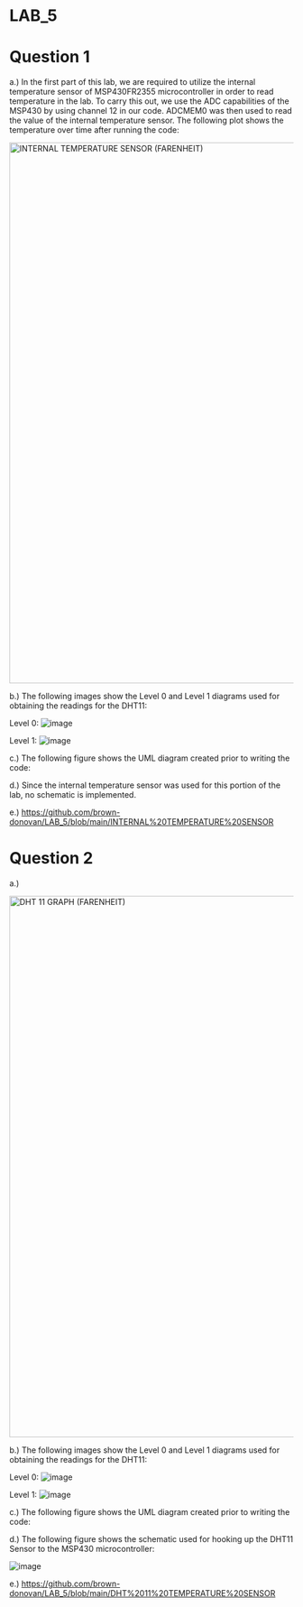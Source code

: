 # LAB_5

# Question 1

a.) In the first part of this lab, we are required to utilize the internal temperature sensor of MSP430FR2355 microcontroller in order to read temperature in the lab. To carry this out, we use the ADC capabilities of the MSP430 by using channel 12 in our code. ADCMEM0 was then used to read the value of the internal temperature sensor. The following plot shows the temperature over time after running the code:

<img width="959" alt="INTERNAL TEMPERATURE SENSOR (FARENHEIT)" src="https://user-images.githubusercontent.com/98994111/205361908-74285ed0-cc6c-4f5b-98b7-97bf174b852f.png">

b.) The following images show the Level 0 and Level 1 diagrams used for obtaining the readings for the DHT11:

Level 0:
![image](https://user-images.githubusercontent.com/85361948/206054379-ff4ce63a-484e-400f-9e9b-2e9e8c1b260f.png)

Level 1:
![image](https://user-images.githubusercontent.com/85361948/206054443-9bdf4363-0bb5-498c-b6c2-09e4e4ceed9f.png)

c.) The following figure shows the UML diagram created prior to writing the code:

d.) Since the internal temperature sensor was used for this portion of the lab, no schematic is implemented.

e.) https://github.com/brown-donovan/LAB_5/blob/main/INTERNAL%20TEMPERATURE%20SENSOR


# Question 2

a.) 

<img width="960" alt="DHT 11 GRAPH (FARENHEIT)" src="https://user-images.githubusercontent.com/98994111/205361845-5a60f775-d7bb-4bc4-9315-b82f83b7c2c0.png">

b.) The following images show the Level 0 and Level 1 diagrams used for obtaining the readings for the DHT11:

Level 0:
![image](https://user-images.githubusercontent.com/85361948/206054301-29fb7eee-edb5-46f7-a784-5abfac26946a.png)

Level 1:
![image](https://user-images.githubusercontent.com/85361948/206054309-acef75bc-3833-4baa-8b23-19a9ab9f07ad.png)

c.) The following figure shows the UML diagram created prior to writing the code:

d.) The following figure shows the schematic used for hooking up the DHT11 Sensor to the MSP430 microcontroller:

![image](https://user-images.githubusercontent.com/85361948/206058470-c6109c32-ed37-41a7-aaea-6616ea48980e.png)


e.) https://github.com/brown-donovan/LAB_5/blob/main/DHT%2011%20TEMPERATURE%20SENSOR





